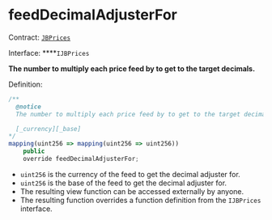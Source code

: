 # feedDecimalAdjusterFor

Contract: [`JBPrices`](../)

Interface: ****`IJBPrices`

**The number to multiply each price feed by to get to the target decimals.**  
  
Definition:

```javascript
/** 
  @notice 
  The number to multiply each price feed by to get to the target decimals.

  [_currency][_base]
*/
mapping(uint256 => mapping(uint256 => uint256))
    public
    override feedDecimalAdjusterFor;
```

* `uint256` is the currency of the feed to get the decimal adjuster for.
* `uint256` is the base of the feed to get the decimal adjuster for. 
* The resulting view function can be accessed externally by anyone. 
* The resulting function overrides a function definition from the `IJBPrices` interface.

